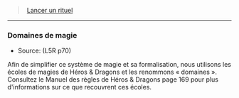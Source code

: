 ﻿> [Lancer un rituel](hd_l5r_rituals.md)

---

### Domaines de magie

- Source: (L5R p70)

Afin de simplifier ce système de magie et sa formalisation, nous utilisons les écoles de magies de Héros & Dragons et les renommons « domaines ». Consultez le Manuel des règles de Héros & Dragons page 169 pour plus d'informations sur ce que recouvrent ces écoles.

